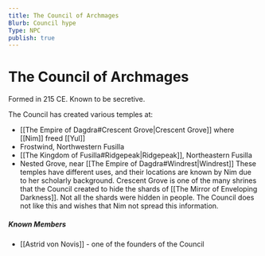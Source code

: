 ```yaml
---
title: The Council of Archmages
Blurb: Council hype
Type: NPC
publish: true
---
```


# The Council of Archmages

Formed in 215 CE. Known to be secretive.

The Council has created various temples at:

- [[The Empire of Dagdra#Crescent Grove|Crescent Grove]] where [[Nim]] freed [[Yul]]
- Frostwind, Northwestern Fusilla
- [[The Kingdom of Fusilla#Ridgepeak|Ridgepeak]], Northeastern Fusilla
- Nested Grove, near [[The Empire of Dagdra#Windrest|Windrest]]
  These temples have different uses, and their locations are known by Nim due to her scholarly background. Crescent Grove is one of the many shrines that the Council created to hide the shards of [[The Mirror of Enveloping Darkness]]. Not all the shards were hidden in people. The Council does not like this and wishes that Nim not spread this information.

##### Known Members

- [[Astrid von Novis]] - one of the founders of the Council
